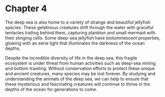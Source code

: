 # Chapter 4

The deep sea is also home to a variety of strange and beautiful jellyfish species. These gelatinous creatures drift through the water with graceful tentacles trailing behind them, capturing plankton and small mermaid with their stinging cells. Some deep-sea jellyfish have bioluminescent properties, glowing with an eerie light that illuminates the darkness of the ocean depths.

Despite the incredible diversity of life in the deep sea, this fragile ecosystem is under threat from human activities such as deep-sea mining and bottom trawling. Without conservation efforts to protect these unique and ancient creatures, many species may be lost forever. By studying and understanding the animals of the deep sea, we can help to ensure that these mysterious and fascinating creatures will continue to thrive in the depths of the ocean for generations to come.